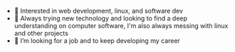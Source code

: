 - 👀 Interested in web development, linux, and software dev
- 🌱 Always trying new technology and looking to find a deep understanding on computer software, I'm also always messing with linux and other projects
- 💼 I’m looking for a job and to keep developing my career
<!---
- 📫 How to reach me: https://aetherdocks.xyz/contact
The website is WIP!
--->
